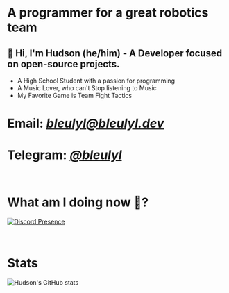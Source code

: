 # A programmer for a great robotics team

## 👋 Hi, I'm **Hudson** (he/him) - A Developer focused on open-source projects.

-  A High School Student with a passion for programming
-  A Music Lover, who can't Stop listening to Music
-  My Favorite Game is Team Fight Tactics

# Email: _[bleulyl@bleulyl.dev](mailto:bleulyl@bleulyl.dev)_
# Telegram: _[@bleulyl](https://t.me/bleulyl)_

</br>

# What am I doing now 🤔?
[![Discord Presence](https://lanyard.kyrie25.me/api/526880589236666419?bg=282a36&gradient=274a6b-274a6b&&waveSpotifyColor=24282b&waveColor=24282b)](https://discord.com/users/526880589236666419)

</br>

# Stats
![Hudson's GitHub stats](https://github-readme-stats.vercel.app/api?username=bleulyl&show_icons=true&theme=prussian)



